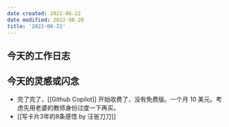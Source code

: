 ```yaml
---
date created: 2022-06-22
date modified: 2022-08-20
title: '2022-06-22'
---
```


## 今天的工作日志

## 今天的灵感或闪念

- 完了完了，[[Github Copilot]] 开始收费了，没有免费版。一个月 10 美元。考虑先用老婆的教师身份过度一下再买。
- [[写卡片3年的8条感悟 by 汪爸刀刀]]
